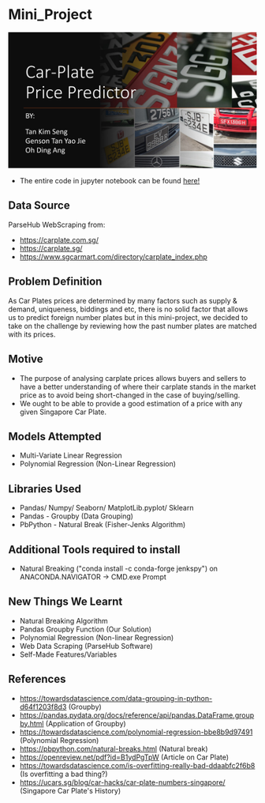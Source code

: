 # Mini_Project
![image](https://github.com/gents98/Mini_Project_1015/blob/main/Coverpage_carplate.jpg)
- The entire code in jupyter notebook can be found [here!](https://github.com/gents98/Mini_Project_1015/blob/main/MiniProject-Finale.ipynb) 

## Data Source
ParseHub WebScraping from: 
- https://carplate.com.sg/
- https://carplate.sg/
- https://www.sgcarmart.com/directory/carplate_index.php


## Problem Definition
As Car Plates prices are determined by many factors such as supply & demand, uniqueness, biddings and etc, there is no solid factor that allows us to predict foreign number plates but in this mini-project, we decided to take on the challenge by reviewing how the past number plates are matched with its prices. 

## Motive
- The purpose of analysing carplate prices allows buyers and sellers to have a better understanding of where their carplate    stands in the market price as to avoid being short-changed in the case of buying/selling.
- We ought to be able to provide a good estimation of a price with any given Singapore Car Plate.

## Models Attempted
- Multi-Variate Linear Regression
- Polynomial Regression (Non-Linear Regression)


## Libraries Used
- Pandas/ Numpy/ Seaborn/ MatplotLib.pyplot/ Sklearn
- Pandas - Groupby (Data Grouping)
- PbPython - Natural Break (Fisher-Jenks Algorithm)


## Additional Tools required to install
- Natural Breaking ("conda install -c conda-forge jenkspy") on ANACONDA.NAVIGATOR -> CMD.exe Prompt

## New Things We Learnt
- Natural Breaking Algorithm
- Pandas Groupby Function (Our Solution)
- Polynomial Regression (Non-linear Regression)
- Web Data Scraping (ParseHub Software)
- Self-Made Features/Variables

## References
- https://towardsdatascience.com/data-grouping-in-python-d64f1203f8d3 (Groupby)
- https://pandas.pydata.org/docs/reference/api/pandas.DataFrame.groupby.html (Application of Groupby)
- https://towardsdatascience.com/polynomial-regression-bbe8b9d97491 (Polynomial Regression)
- https://pbpython.com/natural-breaks.html (Natural break)
- https://openreview.net/pdf?id=B1ydPgTpW (Article on Car Plate)
- https://towardsdatascience.com/is-overfitting-really-bad-ddaabfc2f6b8 (Is overfitting a bad thing?)
- https://ucars.sg/blog/car-hacks/car-plate-numbers-singapore/ (Singapore Car Plate's History)

